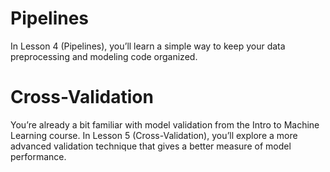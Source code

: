 # Pipelines
In Lesson 4 (Pipelines), you’ll learn a simple way to keep your data preprocessing and modeling code organized.
# Cross-Validation
You’re already a bit familiar with model validation from the Intro to Machine Learning course. In Lesson 5 (Cross-Validation), you’ll explore a more advanced validation technique that gives a better measure of model performance.
